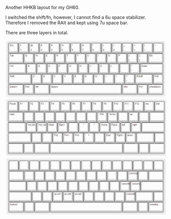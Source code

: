 Another HHKB layout for my GH60.

I switched the shift/fn, however, I cannot find a 6u space stabilizer.
Therefore I removed the RAlt and kept using 7u space bar. 

There are three layers in total.

![](layer1.png)
![](layer2.png)
![](layer3.png)
